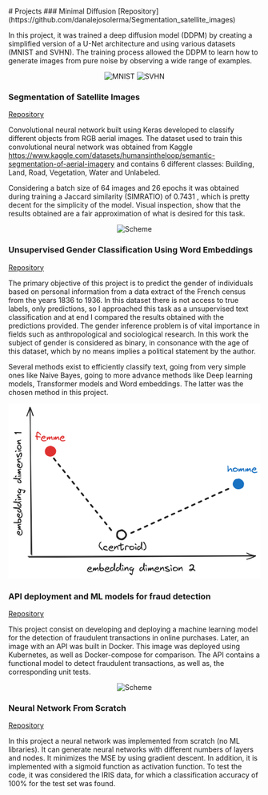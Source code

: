 <br>
<br>
# Projects
### Minimal Diffusion
[Repository](https://github.com/danalejosolerma/Segmentation_satellite_images)

In this project, it was trained a deep diffusion model (DDPM) by creating a simplified version of a U-Net architecture and using various datasets (MNIST and SVHN). The training process allowed the DDPM to learn how to generate images from pure noise by observing a wide range of examples.
<p align="center">
  <img src="https://github.com/danalejosolerma/portfolio/blob/main/assets/img/gif-mnist.gif?raw=true" alt="MNIST" width="274" height="274" />
  <img src="https://github.com/danalejosolerma/portfolio/blob/main/assets/img/gif-house-numbers.gif?raw=true" alt="SVHN" width="274" height="274" />
</p>

### Segmentation of Satellite Images
[Repository](https://github.com/danalejosolerma/Segmentation_satellite_images)

Convolutional neural network built using Keras developed to classify different objects from RGB aerial images. The dataset used to train this convolutional neural network was obtained from Kaggle https://www.kaggle.com/datasets/humansintheloop/semantic-segmentation-of-aerial-imagery and contains 6 different classes: Building, Land, Road, Vegetation, Water and Unlabeled.

Considering a batch size of 64 images and 26 epochs it was obtained during training a Jaccard similarity (SIMRATIO) of 0.7431 , which is pretty decent for the simplicity of the model. Visual inspection, show that the results obtained are a fair approximation of what is desired for this task.

<p align="center">
	<img src="https://github.com/danalejosolerma/portfolio/blob/main/assets/img/sample_segmentation.png?raw=true" alt="Scheme" />
</p>

### Unsupervised Gender Classification Using Word Embeddings
[Repository](https://github.com/danalejosolerma/NLP-gender-project)

The primary objective of this project is to predict the gender of individuals based on personal information from a data extract of the French census from the years 1836 to 1936. In this dataset there is not access to true labels, only predictions, so I approached this task as a unsupervised text classification and at end I compared the results obtained with the predictions provided. The gender inference problem is of vital importance in fields such as anthropological and sociological research. In this work the subject of gender is considered as binary, in consonance with the age of this dataset, which by no means implies a political statement by the author.

Several methods exist to efficiently classify text, going from very simple ones like Naive Bayes, going to more advance methods like Deep learning models, Transformer models and Word embeddings. The latter was the chosen method in this project.
<p align="center">
	<img src="https://github.com/danalejosolerma/NLP-gender-project/blob/main/scheme.png?raw=true" alt="Scheme" />
</p>

### API deployment and ML models for fraud detection
[Repository](https://github.com/danalejosolerma/P2_datascientest/tree/main)

This project consist on developing and deploying a machine learning model for the detection of fraudulent transactions in online purchases. Later, an image with an API was built in Docker. This image was deployed using Kubernetes, as well as Docker-compose for comparison. The API contains a functional model to detect fraudulent transactions, as well as, the corresponding unit tests.

<p align="center">
	<img src="https://github.com/danalejosolerma/portfolio/blob/main/assets/img/MLs_metrics.png?raw=true" alt="Scheme" width="411" height="137" />
</p>

### Neural Network From Scratch
[Repository](https://github.com/danalejosolerma/Neural-Network)

In this project a neural network was implemented from scratch (no ML libraries). It can generate neural networks with different numbers of layers and nodes. It minimizes the MSE by using gradient descent. In addition, it is implemented with a sigmoid function as activation function. To test the code, it was considered the IRIS data, for which a classification accuracy of 100% for the test set was found.
